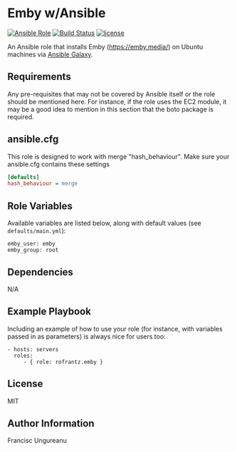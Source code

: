 Emby w/Ansible 
=========
[![Ansible Role](https://img.shields.io/ansible/role/16391.svg)](https://galaxy.ansible.com/rofrantz/emby/)
[![Build Status](https://travis-ci.org/rofrantz/ansible-role-emby.svg?branch=master)](https://travis-ci.org/rofrantz/ansible-role-emby)
[![license](https://img.shields.io/github/license/mashape/apistatus.svg)](https://galaxy.ansible.com/rofrantz/emby/)

An Ansible role that installs Emby (https://emby.media/) on Ubuntu machines via [Ansible Galaxy](https://galaxy.ansible.com/).

Requirements
------------
Any pre-requisites that may not be covered by Ansible itself or the role should be mentioned here. For instance, if the role uses the EC2 module, it may be a good idea to mention in this section that the boto package is required.

## ansible.cfg
This role is designed to work with merge "hash_behaviour". Make sure your
ansible.cfg contains these settings

```INI
[defaults]
hash_behaviour = merge
```

Role Variables
--------------
Available variables are listed below, along with default values (see `defaults/main.yml`):

    emby_user: emby
    emby_group: root

Dependencies
------------
N/A

Example Playbook
----------------
Including an example of how to use your role (for instance, with variables passed in as parameters) is always nice for users too:

    - hosts: servers
      roles:
         - { role: rofrantz.emby }

License
-------
MIT

Author Information
------------------
Francisc Ungureanu
